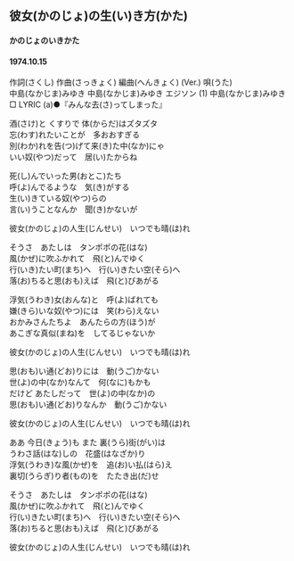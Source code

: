 ## 彼女(かのじょ)の生(い)き方(かた)
#### かのじょのいきかた
#### 1974.10.15


作詞(さくし)   作曲(さっきょく) 編曲(へんきょく) (Ver.)  唄(うた)   
中島(なかじま)みゆき   中島(なかじま)みゆき   エジソン (1) 中島(なかじま)みゆき   
□ LYRIC (a)●『みんな去(さ)ってしまった』   
   
   
酒(さけ)と くすりで 体(からだ)はズタズタ   
忘(わす)れたいことが　多おおすぎる   
別(わか)れを告(つ)げて来(き)た中(なか)にゃ   
いい奴(やつ)だって　居(い)たからね   
   
死(し)んでいった男(おとこ)たち   
呼(よ)んでるような　気(き)がする   
生(い)きている奴(やつ)らの   
言(い)うことなんか　聞(き)かないが   
   
彼女(かのじょ)の人生(じんせい)　いつでも晴(は)れ   
   
そうさ　あたしは　タンポポの花(はな)   
風(かぜ)に吹ふかれて　飛(と)んでゆく   
行(いき)たい町(まち)へ　行(い)きたい空(そら)へ   
落(お)ちると思(おも)えば　飛(と)びあがる   
   
浮気(うわき)女(おんな)と　呼(よ)ばれても   
嫌(きら)いな奴(やつ)には　笑(わら)えない   
おかみさんたちよ　あんたらの方(ほう)が   
あこぎな真似(まね)を　してるじゃないか   
   
彼女(かのじょ)の人生(じんせい)　いつでも晴(は)れ   
   
思(おも)い通(どお)りには　動(うご)かない   
世(よ)の中(なか)なんて　何(なに)もかも   
だけど あたしだって　世(よ)の中(なか)の   
思(おも)い通(どお)りなんか　動(うご)かない   
   
彼女(かのじょ)の人生(じんせい)　いつでも晴(は)れ   
   
ああ 今日(きょう)も また 裏(うら)街(がい)は   
うわさ話(はな)しの　花盛(はなざか)り   
浮気(うわき)な風(かぜ)を　追(お)い払(はら)え   
裏切(うらぎ)り者(もの)を　たたき出(だ)せ   
   
そうさ　あたしは　タンポポの花(はな)   
風(かぜ)に吹ふかれて　飛(と)んでゆく   
行(い)きたい町(まち)へ　行(い)きたい空(そら)へ   
落(お)ちると思(おも)えば　飛(と)びあがる   
   
彼女(かのじょ)の人生(じんせい)　いつでも晴(は)れ   